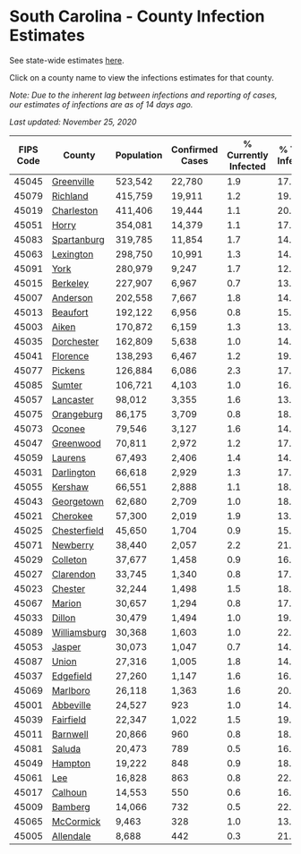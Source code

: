# South Carolina - County Infection Estimates

See state-wide estimates [here](/infections/us-sc).

Click on a county name to view the infections estimates for that county.

*Note: Due to the inherent lag between infections and reporting of cases, our estimates of infections are as of 14 days ago.*

*Last updated: November 25, 2020*

|   FIPS Code |                       County |   Population |   Confirmed Cases |   % Currently Infected |   % Total Infected |
|-------------|------------------------------|--------------|-------------------|------------------------|--------------------|
|       45045 |     [Greenville](greenville) |      523,542 |            22,780 |                    1.9 |               17.5 |
|       45079 |         [Richland](richland) |      415,759 |            19,911 |                    1.2 |               19.8 |
|       45019 |     [Charleston](charleston) |      411,406 |            19,444 |                    1.1 |               20.9 |
|       45051 |               [Horry](horry) |      354,081 |            14,379 |                    1.1 |               17.4 |
|       45083 |   [Spartanburg](spartanburg) |      319,785 |            11,854 |                    1.7 |               14.2 |
|       45063 |       [Lexington](lexington) |      298,750 |            10,991 |                    1.3 |               14.9 |
|       45091 |                 [York](york) |      280,979 |             9,247 |                    1.7 |               12.7 |
|       45015 |         [Berkeley](berkeley) |      227,907 |             6,967 |                    0.7 |               13.3 |
|       45007 |         [Anderson](anderson) |      202,558 |             7,667 |                    1.8 |               14.4 |
|       45013 |         [Beaufort](beaufort) |      192,122 |             6,956 |                    0.8 |               15.7 |
|       45003 |               [Aiken](aiken) |      170,872 |             6,159 |                    1.3 |               13.5 |
|       45035 |     [Dorchester](dorchester) |      162,809 |             5,638 |                    1.0 |               14.5 |
|       45041 |         [Florence](florence) |      138,293 |             6,467 |                    1.2 |               19.6 |
|       45077 |           [Pickens](pickens) |      126,884 |             6,086 |                    2.3 |               17.7 |
|       45085 |             [Sumter](sumter) |      106,721 |             4,103 |                    1.0 |               16.7 |
|       45057 |       [Lancaster](lancaster) |       98,012 |             3,355 |                    1.6 |               13.4 |
|       45075 |     [Orangeburg](orangeburg) |       86,175 |             3,709 |                    0.8 |               18.8 |
|       45073 |             [Oconee](oconee) |       79,546 |             3,127 |                    1.6 |               14.4 |
|       45047 |       [Greenwood](greenwood) |       70,811 |             2,972 |                    1.2 |               17.3 |
|       45059 |           [Laurens](laurens) |       67,493 |             2,406 |                    1.4 |               14.8 |
|       45031 |     [Darlington](darlington) |       66,618 |             2,929 |                    1.3 |               17.7 |
|       45055 |           [Kershaw](kershaw) |       66,551 |             2,888 |                    1.1 |               18.6 |
|       45043 |     [Georgetown](georgetown) |       62,680 |             2,709 |                    1.0 |               18.2 |
|       45021 |         [Cherokee](cherokee) |       57,300 |             2,019 |                    1.9 |               13.3 |
|       45025 | [Chesterfield](chesterfield) |       45,650 |             1,704 |                    0.9 |               15.1 |
|       45071 |         [Newberry](newberry) |       38,440 |             2,057 |                    2.2 |               21.2 |
|       45029 |         [Colleton](colleton) |       37,677 |             1,458 |                    0.9 |               16.2 |
|       45027 |       [Clarendon](clarendon) |       33,745 |             1,340 |                    0.8 |               17.8 |
|       45023 |           [Chester](chester) |       32,244 |             1,498 |                    1.5 |               18.6 |
|       45067 |             [Marion](marion) |       30,657 |             1,294 |                    0.8 |               17.2 |
|       45033 |             [Dillon](dillon) |       30,479 |             1,494 |                    1.0 |               19.6 |
|       45089 | [Williamsburg](williamsburg) |       30,368 |             1,603 |                    1.0 |               22.7 |
|       45053 |             [Jasper](jasper) |       30,073 |             1,047 |                    0.7 |               14.6 |
|       45087 |               [Union](union) |       27,316 |             1,005 |                    1.8 |               14.3 |
|       45037 |       [Edgefield](edgefield) |       27,260 |             1,147 |                    1.6 |               16.0 |
|       45069 |         [Marlboro](marlboro) |       26,118 |             1,363 |                    1.6 |               20.2 |
|       45001 |       [Abbeville](abbeville) |       24,527 |               923 |                    1.0 |               14.8 |
|       45039 |       [Fairfield](fairfield) |       22,347 |             1,022 |                    1.5 |               19.0 |
|       45011 |         [Barnwell](barnwell) |       20,866 |               960 |                    0.8 |               18.4 |
|       45081 |             [Saluda](saluda) |       20,473 |               789 |                    0.5 |               16.6 |
|       45049 |           [Hampton](hampton) |       19,222 |               848 |                    0.9 |               18.3 |
|       45061 |                   [Lee](lee) |       16,828 |               863 |                    0.8 |               22.1 |
|       45017 |           [Calhoun](calhoun) |       14,553 |               550 |                    0.6 |               16.6 |
|       45009 |           [Bamberg](bamberg) |       14,066 |               732 |                    0.5 |               22.9 |
|       45065 |       [McCormick](mccormick) |        9,463 |               328 |                    1.0 |               13.6 |
|       45005 |       [Allendale](allendale) |        8,688 |               442 |                    0.3 |               21.5 |